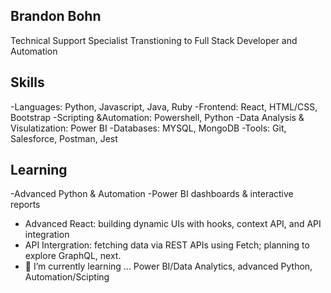 ## Brandon Bohn 
Technical Support Specialist Transtioning to Full Stack Developer and Automation 
## Skills  
-Languages: Python, Javascript, Java, Ruby
-Frontend: React, HTML/CSS, Bootstrap
-Scripting &Automation: Powershell, Python
-Data Analysis & Visulatization: Power BI
-Databases: MYSQL, MongoDB
-Tools: Git, Salesforce, Postman, Jest 
## Learning
-Advanced Python & Automation 
-Power BI dashboards & interactive reports
- Advanced React: building dynamic UIs with hooks, context API, and API integration
- API Intergration: fetching data via REST APIs using Fetch; planning to explore GraphQL, next. 
- 🌱 I’m currently learning ... Power BI/Data Analytics, advanced Python, Automation/Scipting
  

<!---
brandonbohn/brandonbohn is a ✨ special ✨ repository because its `README.md` (this file) appears on your GitHub profile.
You can click the Preview link to take a look at your changes.
--->
